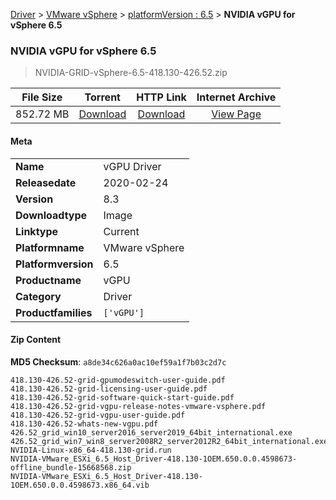 
[Driver](/README.md)  >  [VMware vSphere](/index/Driver/VMware_vSphere.md)  >  [platformVersion : 6.5](/index/Driver/VMware_vSphere/6.5.md)  >  **NVIDIA vGPU for vSphere 6.5**


###    NVIDIA vGPU for vSphere 6.5

> NVIDIA-GRID-vSphere-6.5-418.130-426.52.zip   


| **File Size** | **Torrent**  | **HTTP Link** | **Internet Archive** |
|:-------------:|:------------:|:-------------:|:--------------------:|
| 852.72 MB |  [Download](https://archive.org/download/nvgpu_NVIDIA-GRID-vSphere-6.5-418.130-426.52.zip_p47b18o5/nvgpu_NVIDIA-GRID-vSphere-6.5-418.130-426.52.zip_p47b18o5_archive.torrent)       | [Download](https://archive.org/compress/nvgpu_NVIDIA-GRID-vSphere-6.5-418.130-426.52.zip_p47b18o5) | [View Page](https://archive.org/details/nvgpu_NVIDIA-GRID-vSphere-6.5-418.130-426.52.zip_p47b18o5)       |

#### Meta

<table>
<tr><td><strong>Name</strong></td><td>vGPU Driver</td></tr>
<tr><td><strong>Releasedate</strong></td><td>2020-02-24</td></tr>
<tr><td><strong>Version</strong></td><td>8.3</td></tr>
<tr><td><strong>Downloadtype</strong></td><td>Image</td></tr>
<tr><td><strong>Linktype</strong></td><td>Current</td></tr>
<tr><td><strong>Platformname</strong></td><td>VMware vSphere</td></tr>
<tr><td><strong>Platformversion</strong></td><td>6.5</td></tr>
<tr><td><strong>Productname</strong></td><td>vGPU</td></tr>
<tr><td><strong>Category</strong></td><td>Driver</td></tr>
<tr><td><strong>Productfamilies</strong></td><td><code>['vGPU']</code></td></tr>
</table>

#### Zip Content

**MD5 Checksum**: `a8de34c626a0ac10ef59a1f7b03c2d7c`

```text
418.130-426.52-grid-gpumodeswitch-user-guide.pdf
418.130-426.52-grid-licensing-user-guide.pdf
418.130-426.52-grid-software-quick-start-guide.pdf
418.130-426.52-grid-vgpu-release-notes-vmware-vsphere.pdf
418.130-426.52-grid-vgpu-user-guide.pdf
418.130-426.52-whats-new-vgpu.pdf
426.52_grid_win10_server2016_server2019_64bit_international.exe
426.52_grid_win7_win8_server2008R2_server2012R2_64bit_international.exe
NVIDIA-Linux-x86_64-418.130-grid.run
NVIDIA-VMware_ESXi_6.5_Host_Driver-418.130-1OEM.650.0.0.4598673-offline_bundle-15668568.zip
NVIDIA-VMware_ESXi_6.5_Host_Driver-418.130-1OEM.650.0.0.4598673.x86_64.vib
```